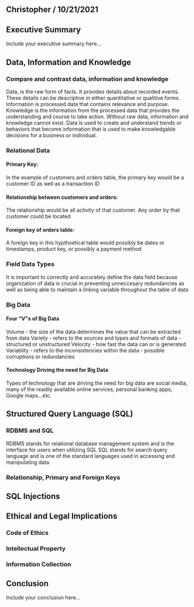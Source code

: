## Christopher  / 10/21/2021

## Executive Summary 
Include your executive summary here...

## Data, Information and Knowledge
### Compare and contrast data, information and knowledge
Data, is the raw form of facts. It provides details about recorded events. These details can be descriptive in either quantitative or qualitive forms. 
Information is processed data that contains relevance and purpose. 
Knowledge is the information from the processed data that provides the understanding and course to take action. 
Without raw data, information and knowledge cannot exist. Data is used to create and understand trends or behaviors that become information that is used to make knowledgable decisions for a business or individual. 

### Relational Data
#### Primary Key: 
In the example of customers and orders table, the primary key would be a customer ID as well as a transaction ID
#### Relationship between customers and orders:
The relationship would be all activity of that customer. Any order by that customer could be located
#### Foreign key of orders table:
A foreign key in this hypthoetical table would possibly be dates or timestamps, product key, or possibly a payment method
### Field Data Types
It is important to correctly and accurately define the data field because organization of data is crucial in preventing unneccesary redundancies as well as being able to maintain a linking variable throughout the table of data

### Big Data
#### Four "V"s of Big Data
Volume - the size of the data determines the value that can be extracted from data
Variety - refers to the sources and types and formats of data - structured or unstructured 
Velocity - how fast the data can or is generated
Variablity - refers to the inconsistencies within the data - possible corruptions or redundancies
#### Technology Driving the need for Big Data
Types of technology that are driving the need for big data are social media, many of the readily available online services, personal banking apps, Google maps...etc.

## Structured Query Language (SQL) 
### RDBMS and SQL
RDBMS stands for relational database management system and is the interface for users when utilizing SQL
SQL stands for search query language and is one of the standard languages used in accessing and manipulating data
### Relationship, Primary and Foreign Keys

## SQL Injections

## Ethical and Legal Implications
### Code of Ethics
### Intellectual Property
### Information Collection

## Conclusion
Include your conclusion here...
